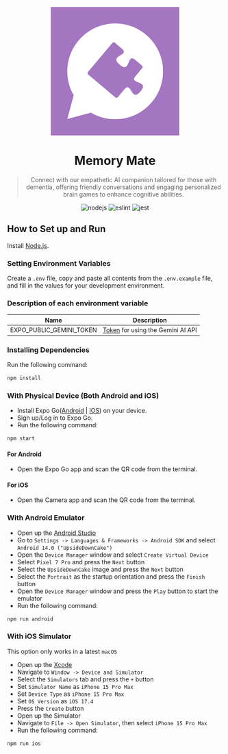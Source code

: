 <div align="center">
    <img src="https://github.com/SeoulSKY/MemoryMate/blob/main/docs/MemoryMate.png" width=300 aspect-ratio=1 alt="memorymate">
    <h1>Memory Mate</h1>
</div>

<blockquote align="center">
    Connect with our empathetic AI companion tailored for those with dementia, offering friendly conversations and engaging personalized brain games to enhance cognitive abilities.
</blockquote>

<div align="center">
    <img src="https://img.shields.io/badge/Node.js-v21.7-84ba64" alt="nodejs">
    <img src="https://github.com/SeoulSKY/MemoryMate/actions/workflows/eslint.yml/badge.svg" alt="eslint">
    <img src="https://github.com/SeoulSKY/MemoryMate/actions/workflows/jest.yml/badge.svg" alt="jest">
</div>


## How to Set up and Run

Install [Node.js](https://nodejs.org/en/download/).

### Setting Environment Variables

Create a `.env` file, copy and paste all contents from the `.env.example` file, and fill in the values for your development environment.

### Description of each environment variable

| Name                     | Description                                                                 |
|--------------------------|-----------------------------------------------------------------------------|
| EXPO_PUBLIC_GEMINI_TOKEN | [Token](https://aistudio.google.com/app/apikey) for using the Gemini AI API |

### Installing Dependencies

Run the following command:

```bash
npm install
```

### With Physical Device (Both Android and iOS)

* Install Expo Go([Android](https://play.google.com/store/apps/details?id=host.exp.exponent&hl=en&gl=US) | [IOS](https://apps.apple.com/us/app/expo-go/id982107779)) on your device.
* Sign up/Log in to Expo Go.
* Run the following command:

```bash
npm start
```

#### For Android
* Open the Expo Go app and scan the QR code from the terminal.

#### For iOS
* Open the Camera app and scan the QR code from the terminal.

### With Android Emulator

* Open up the [Android Studio](https://developer.android.com/studio)
* Go to `Settings -> Languages & Frameworks -> Android SDK` and select `Android 14.0 ("UpsideDownCake")`
* Open the `Device Manager` window and select `Create Virtual Device`
* Select `Pixel 7 Pro` and press the `Next` button
* Select the `UpsideDownCake` image and press the `Next` button
* Select the `Portrait` as the startup orientation and press the `Finish` button
* Open the `Device Manager` window and press the `Play` button to start the emulator
* Run the following command:

```bash
npm run android
```

### With iOS Simulator

This option only works in a latest `macOS`

* Open up the [Xcode](https://developer.apple.com/xcode/)
* Navigate to `Window -> Device and Simulator`
* Select the `Simulators` tab and press the `+` button
* Set `Simulator Name` as `iPhone 15 Pro Max`
* Set `Device Type` as `iPhone 15 Pro Max`
* Set `OS Version` as `iOS 17.4`
* Press the `Create` button
* Open up the Simulator
* Navigate to `File -> Open Simulator`, then select `iPhone 15 Pro Max`
* Run the following command:

```bash
npm run ios
```

